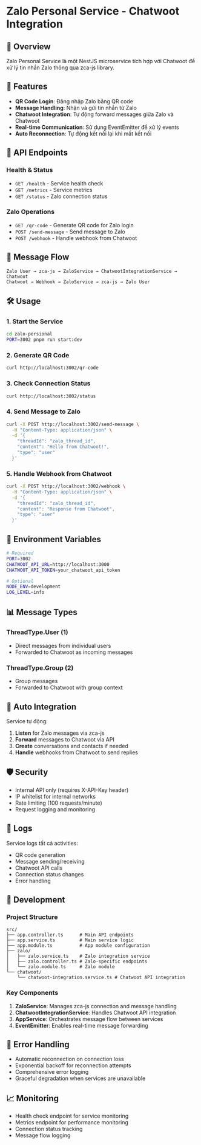 # Zalo Personal Service - Chatwoot Integration

## 🚀 Overview

Zalo Personal Service là một NestJS microservice tích hợp với Chatwoot để xử lý tin nhắn Zalo thông qua zca-js library.

## 🔧 Features

- **QR Code Login**: Đăng nhập Zalo bằng QR code
- **Message Handling**: Nhận và gửi tin nhắn từ Zalo
- **Chatwoot Integration**: Tự động forward messages giữa Zalo và Chatwoot
- **Real-time Communication**: Sử dụng EventEmitter để xử lý events
- **Auto Reconnection**: Tự động kết nối lại khi mất kết nối

## 📡 API Endpoints

### Health & Status
- `GET /health` - Service health check
- `GET /metrics` - Service metrics
- `GET /status` - Zalo connection status

### Zalo Operations
- `GET /qr-code` - Generate QR code for Zalo login
- `POST /send-message` - Send message to Zalo
- `POST /webhook` - Handle webhook from Chatwoot

## 🔄 Message Flow

```
Zalo User → zca-js → ZaloService → ChatwootIntegrationService → Chatwoot
Chatwoot → Webhook → ZaloService → zca-js → Zalo User
```

## 🛠️ Usage

### 1. Start the Service
```bash
cd zalo-persional
PORT=3002 pnpm run start:dev
```

### 2. Generate QR Code
```bash
curl http://localhost:3002/qr-code
```

### 3. Check Connection Status
```bash
curl http://localhost:3002/status
```

### 4. Send Message to Zalo
```bash
curl -X POST http://localhost:3002/send-message \
  -H "Content-Type: application/json" \
  -d '{
    "threadId": "zalo_thread_id",
    "content": "Hello from Chatwoot!",
    "type": "user"
  }'
```

### 5. Handle Webhook from Chatwoot
```bash
curl -X POST http://localhost:3002/webhook \
  -H "Content-Type: application/json" \
  -d '{
    "threadId": "zalo_thread_id",
    "content": "Response from Chatwoot",
    "type": "user"
  }'
```

## 🔧 Environment Variables

```bash
# Required
PORT=3002
CHATWOOT_API_URL=http://localhost:3000
CHATWOOT_API_TOKEN=your_chatwoot_api_token

# Optional
NODE_ENV=development
LOG_LEVEL=info
```

## 📊 Message Types

### ThreadType.User (1)
- Direct messages from individual users
- Forwarded to Chatwoot as incoming messages

### ThreadType.Group (2)
- Group messages
- Forwarded to Chatwoot with group context

## 🔄 Auto Integration

Service tự động:
1. **Listen** for Zalo messages via zca-js
2. **Forward** messages to Chatwoot via API
3. **Create** conversations and contacts if needed
4. **Handle** webhooks from Chatwoot to send replies

## 🛡️ Security

- Internal API only (requires X-API-Key header)
- IP whitelist for internal networks
- Rate limiting (100 requests/minute)
- Request logging and monitoring

## 📝 Logs

Service logs tất cả activities:
- QR code generation
- Message sending/receiving
- Chatwoot API calls
- Connection status changes
- Error handling

## 🔧 Development

### Project Structure
```
src/
├── app.controller.ts      # Main API endpoints
├── app.service.ts         # Main service logic
├── app.module.ts          # App module configuration
├── zalo/
│   ├── zalo.service.ts    # Zalo integration service
│   ├── zalo.controller.ts # Zalo-specific endpoints
│   └── zalo.module.ts     # Zalo module
└── chatwoot/
    └── chatwoot-integration.service.ts # Chatwoot API integration
```

### Key Components

1. **ZaloService**: Manages zca-js connection and message handling
2. **ChatwootIntegrationService**: Handles Chatwoot API integration
3. **AppService**: Orchestrates message flow between services
4. **EventEmitter**: Enables real-time message forwarding

## 🚨 Error Handling

- Automatic reconnection on connection loss
- Exponential backoff for reconnection attempts
- Comprehensive error logging
- Graceful degradation when services are unavailable

## 📈 Monitoring

- Health check endpoint for service monitoring
- Metrics endpoint for performance monitoring
- Connection status tracking
- Message flow logging